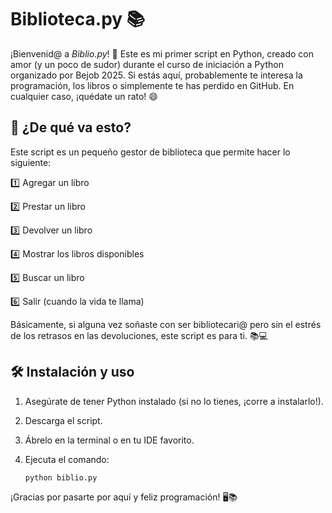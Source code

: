 # Biblioteca.py 📚

¡Bienvenid@ a *Biblio.py*! 🎉 Este es mi primer script en Python, creado con amor (y un poco de sudor) durante el curso de iniciación a Python organizado por Bejob 2025. Si estás aquí, probablemente te interesa la programación, los libros o simplemente te has perdido en GitHub. En cualquier caso, ¡quédate un rato! 😄

## 📖 ¿De qué va esto?
Este script es un pequeño gestor de biblioteca que permite hacer lo siguiente:

1️⃣ Agregar un libro

2️⃣ Prestar un libro

3️⃣ Devolver un libro

4️⃣ Mostrar los libros disponibles

5️⃣ Buscar un libro

6️⃣ Salir (cuando la vida te llama)

Básicamente, si alguna vez soñaste con ser bibliotecari@ pero sin el estrés de los retrasos en las devoluciones, este script es para ti. 📚💻

## 🛠 Instalación y uso
1. Asegúrate de tener Python instalado (si no lo tienes, ¡corre a instalarlo!).
2. Descarga el script.
3. Ábrelo en la terminal o en tu IDE favorito.
4. Ejecuta el comando:
   
   ```bash
   python biblio.py
   ```
   
¡Gracias por pasarte por aquí y feliz programación! 🖥📚
